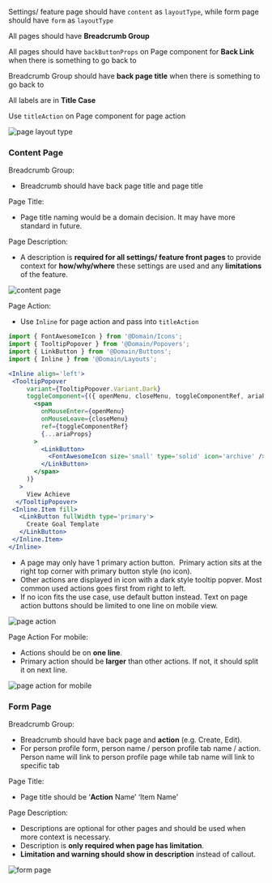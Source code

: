 Settings/ feature page should have `content` as `layoutType`, while form page should have `form` as `layoutType`

All pages should have **Breadcrumb Group**

All pages should have `backButtonProps` on Page component for **Back Link** when there is something to go back to

Breadcrumb Group should have **back page title** when there is something to go back to

All labels are in **Title Case**

Use `titleAction` on Page component for page action

![page layout type](./image/Page.png)

### Content Page
Breadcrumb Group:
- Breadcrumb should have back page title and page title

Page Title:
- Page title naming would be a domain decision. It may have more standard in future.

Page Description:
- A description is **required for all settings/ feature front pages** to provide context for **how/why/where** these settings are used and any **limitations** of the feature.

![content page](./image/ContentPage.png)

Page Action:
- Use `Inline` for page action and pass into `titleAction`
```jsx
import { FontAwesomeIcon } from '@Domain/Icons';
import { TooltipPopover } from '@Domain/Popovers';
import { LinkButton } from '@Domain/Buttons';
import { Inline } from '@Domain/Layouts';

<Inline align='left'>
 <TooltipPopover
     variant={TooltipPopover.Variant.Dark}
     toggleComponent={({ openMenu, closeMenu, toggleComponentRef, ariaProps }) => (
       <span
         onMouseEnter={openMenu}
         onMouseLeave={closeMenu}
         ref={toggleComponentRef}
         {...ariaProps}
       >
         <LinkButton>
           <FontAwesomeIcon size='small' type='solid' icon='archive' />
         </LinkButton>
       </span>
     )}
   >
     View Achieve
  </TooltipPopover>
 <Inline.Item fill>
   <LinkButton fullWidth type='primary'>
     Create Goal Template
   </LinkButton>
 </Inline.Item>
</Inline>
```

- A page may only have 1 primary action button.  Primary action sits at the right top corner with primary button style (no icon).
- Other actions are displayed in icon with a dark style tooltip popver. Most common used actions goes first from right to left.
- If no icon fits the use case, use default button instead. Text on page action buttons should be limited to one line on mobile view.

![page action](./image/PageAction.png)

Page Action For mobile:
- Actions should be on **one line**. 
- Primary action should be **larger** than other actions. If not, it should split it on next line.

![page action for mobile](./image/PageActionForMobile.png)

### Form Page
Breadcrumb Group:
- Breadcrumb should have back page and **action** (e.g. Create, Edit). 
- For person profile form, person name / person profile tab name / action. Person name will link to person profile page while tab name will link to specific tab

Page Title:
- Page title should be ‘**Action** Name’ ‘Item Name’

Page Description:
- Descriptions are optional for other pages and should be used when more context is necessary.
- Description is **only required when page has limitation**. 
- **Limitation and warning should show in description** instead of callout.

![form page](./image/FormPage.png)

